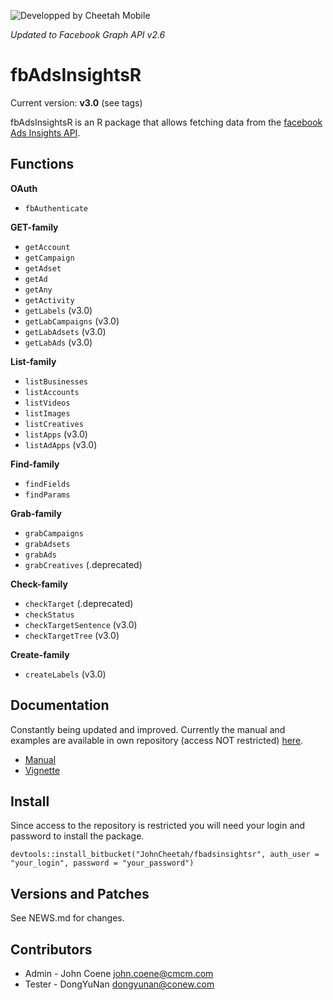 ![Developped by Cheetah Mobile](https://upload.wikimedia.org/wikipedia/en/f/f9/Cheetah_Mobile_Logo.png)

*Updated to Facebook Graph API v2.6*

# fbAdsInsightsR #

Current version: **v3.0** (see tags)

fbAdsInsightsR is an R package that allows fetching data from the [facebook Ads Insights API](https://developers.facebook.com/docs/marketing-api/insights/v2.6).

## Functions ##

**OAuth**

* `fbAuthenticate`

**GET-family**

* `getAccount`
* `getCampaign`
* `getAdset`
* `getAd`
* `getAny`
* `getActivity`
* `getLabels` (v3.0)
* `getLabCampaigns` (v3.0)
* `getLabAdsets` (v3.0)
* `getLabAds` (v3.0)

**List-family**

* `listBusinesses`
* `listAccounts`
* `listVideos`
* `listImages`
* `listCreatives`
* `listApps` (v3.0)
* `listAdApps` (v3.0)

**Find-family**

* `findFields`
* `findParams`

**Grab-family**

* `grabCampaigns`
* `grabAdsets`
* `grabAds`
* `grabCreatives` (.deprecated)

**Check-family**

* `checkTarget` (.deprecated)
* `checkStatus`
* `checkTargetSentence` (v3.0)
* `checkTargetTree` (v3.0)

**Create-family**

* `createLabels` (v3.0)

## Documentation ##

Constantly being updated and improved. Currently the manual and examples are available in own repository (access NOT restricted) [here](https://bitbucket.org/JohnCheetah/fbadsinsightsrdocs/src).

* [Manual](https://bitbucket.org/JohnCheetah/fbadsinsightsr/downloads/fbAdsInsightsRv3_0.pdf)
* [Vignette](https://bitbucket.org/JohnCheetah/fbadsinsightsrdocs/src)

## Install ##

Since access to the repository is restricted you will need your login and password to install the package.

`devtools::install_bitbucket("JohnCheetah/fbadsinsightsr", auth_user = "your_login", password = "your_password")`

## Versions and Patches ##

See NEWS.md for changes.

## Contributors ##

* Admin - John Coene <john.coene@cmcm.com>
* Tester - DongYuNan <dongyunan@conew.com>